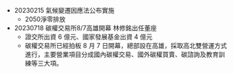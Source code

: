 * 20230215 氣候變遷因應法公布實施
  * 2050淨零排放
* 20230718 碳權交易所8/7高雄開幕 林修銘出任董座
  * 證交所出資 6 億元、國家發展基金出資 4 億元
  * 碳權交易所已經拍板 8 月 7 日開幕，總部設在高雄，採取高北雙營運方式進行，主要營業項目分成國內碳權交易、國外碳權買賣、碳諮詢及教育訓練等三大項。
